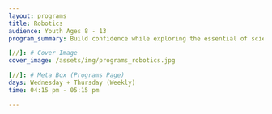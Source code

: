```yaml
---
layout: programs
title: Robotics
audience: Youth Ages 8 - 13
program_summary: Build confidence while exploring the essential of science, technology, engineering and mathematical concepts through hands-on learning.

[//]: # Cover Image
cover_image: /assets/img/programs_robotics.jpg

[//]: # Meta Box (Programs Page)
days: Wednesday + Thursday (Weekly)
time: 04:15 pm - 05:15 pm

---
```

